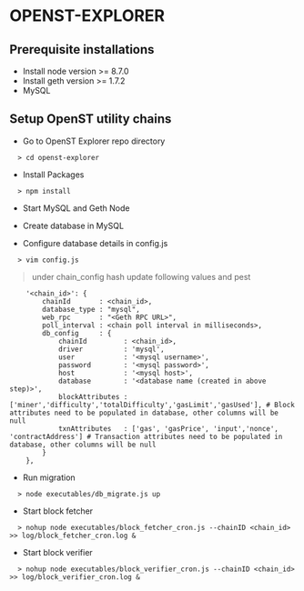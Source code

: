 OPENST-EXPLORER
============

## Prerequisite installations 

* Install node version >= 8.7.0
* Install geth version >= 1.7.2
* MySQL

## Setup OpenST utility chains 

* Go to OpenST Explorer repo directory
```
  > cd openst-explorer 
```

* Install Packages
```
  > npm install
```

* Start MySQL and Geth Node

* Create database in MySQL

* Configure database details in config.js
```
  > vim config.js
```
  > under chain_config hash update following values and pest 
```
    '<chain_id>': {
        chainId       : <chain_id>,
        database_type : "mysql",
        web_rpc       : "<Geth RPC URL>",
        poll_interval : <chain poll interval in milliseconds>,
        db_config     : {
            chainId         : <chain_id>,
            driver          : 'mysql',
            user            : '<mysql username>',
            password        : '<mysql password>',
            host            : '<mysql host>',
            database        : '<database name (created in above step)>',
            blockAttributes : ['miner','difficulty','totalDifficulty','gasLimit','gasUsed'], # Block attributes need to be populated in database, other columns will be null
            txnAttributes   : ['gas', 'gasPrice', 'input','nonce', 'contractAddress'] # Transaction attributes need to be populated in database, other columns will be null
        }
    }, 
```

* Run migration
```
  > node executables/db_migrate.js up
```

* Start block fetcher
```
  > nohup node executables/block_fetcher_cron.js --chainID <chain_id> >> log/block_fetcher_cron.log &
```

* Start block verifier
```
  > nohup node executables/block_verifier_cron.js --chainID <chain_id> >> log/block_verifier_cron.log &
```
